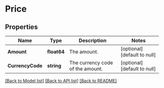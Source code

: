 # Price

## Properties
Name | Type | Description | Notes
------------ | ------------- | ------------- | -------------
**Amount** | **float64** | The amount. | [optional] [default to null]
**CurrencyCode** | **string** | The currency code of the amount. | [optional] [default to null]

[[Back to Model list]](../README.md#documentation-for-models) [[Back to API list]](../README.md#documentation-for-api-endpoints) [[Back to README]](../README.md)

